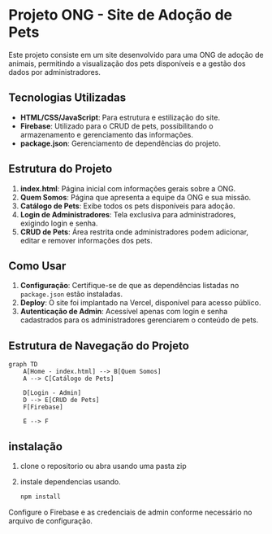 # Projeto ONG - Site de Adoção de Pets

Este projeto consiste em um site desenvolvido para uma ONG de adoção de animais, permitindo a visualização dos pets disponíveis e a gestão dos dados por administradores.

## Tecnologias Utilizadas

- **HTML/CSS/JavaScript**: Para estrutura e estilização do site.
- **Firebase**: Utilizado para o CRUD de pets, possibilitando o armazenamento e gerenciamento das informações.
- **package.json**: Gerenciamento de dependências do projeto.

## Estrutura do Projeto

1. **index.html**: Página inicial com informações gerais sobre a ONG.
2. **Quem Somos**: Página que apresenta a equipe da ONG e sua missão.
3. **Catálogo de Pets**: Exibe todos os pets disponíveis para adoção.
4. **Login de Administradores**: Tela exclusiva para administradores, exigindo login e senha.
5. **CRUD de Pets**: Área restrita onde administradores podem adicionar, editar e remover informações dos pets.

## Como Usar

1. **Configuração**: Certifique-se de que as dependências listadas no `package.json` estão instaladas.
2. **Deploy**: O site foi implantado na Vercel, disponível para acesso público.
3. **Autenticação de Admin**: Acessível apenas com login e senha cadastrados para os administradores gerenciarem o conteúdo de pets.

## Estrutura de Navegação do Projeto

```mermaid
graph TD
    A[Home - index.html] --> B[Quem Somos]
    A --> C[Catálogo de Pets]
    
    D[Login - Admin]
    D --> E[CRUD de Pets]
    F[Firebase]
    
    E --> F

```

## instalação

1. clone o repositorio ou abra usando uma pasta zip
2. instale dependencias usando.

    ```bash
    npm install
    ```

Configure o Firebase e as credenciais de admin conforme necessário no arquivo de configuração.